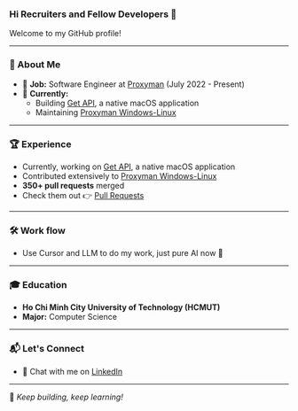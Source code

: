 ### Hi Recruiters and Fellow Developers 👋  

Welcome to my GitHub profile!  

---

### 🚀 About Me  
- 📖 **Job:** Software Engineer at [Proxyman](https://proxyman.io/) (July 2022 - Present)  
- 📌 **Currently:**  
  - Building [Get API](https://github.com/Get-API-App/Issue-Tracker), a native macOS application  
  - Maintaining [Proxyman Windows-Linux](https://github.com/ProxymanApp/proxyman-windows-linux)  

---

### 🏆 Experience  
- Currently, working on [Get API](https://github.com/Get-API-App/Issue-Tracker), a native macOS application  
- Contributed extensively to [Proxyman Windows-Linux](https://github.com/ProxymanApp/proxyman-windows-linux)  
- **350+ pull requests** merged  
- Check them out 👉 [Pull Requests](https://github.com/ProxymanApp/proxyman-windows-linux/issues?q=is%3Aopen+is%3Aissue+assignee%3Akics223w1+label%3A%22%E2%9C%85+Done%22)  

---

### 🛠 Work flow  
 - Use Cursor and LLM to do my work, just pure AI now 🤖  

---

### 🎓 Education  
- **Ho Chi Minh City University of Technology (HCMUT)**  
- **Major:** Computer Science  

---

### 📬 Let's Connect  
- 💬 Chat with me on [LinkedIn](https://www.linkedin.com/in/huy-cao-0a29bb20a/)  

---

🚀 _Keep building, keep learning!_  
